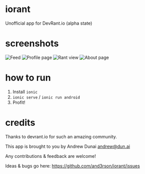 # iorant

Unofficial app for DevRant.io (alpha state)

# screenshots

![Feed](https://habrastorage.org/files/d5b/be1/320/d5bbe1320abf400cad2825fced03b287.png)
![Profile page](https://habrastorage.org/files/d89/007/f8f/d89007f8fd4d448f83e8a87657386bb2.png)
![Rant view](https://habrastorage.org/files/aa1/899/78f/aa189978f6a44d3aafc7589bb73901f8.png)
![About page](https://habrastorage.org/files/536/b5b/382/536b5b382d834f22a0321bd09f0b34a2.png)

# how to run

1. Install `ionic`
2. `ionic serve` / `ionic run android`
3. Profit!

# credits

Thanks to devrant.io for such an amazing community.

This app is brought to you by Andrew Dunai <andrew@dun.ai>

Any contributions & feedback are welcome!

Ideas & bugs go here: https://github.com/and3rson/iorant/issues
